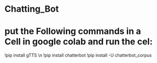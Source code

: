 ﻿# Chatting_Bot

# put the Following commands in a Cell in google colab and run the cel:
!pip install gTTS \n
!pip install chatterbot
!pip install -U chatterbot_corpus

